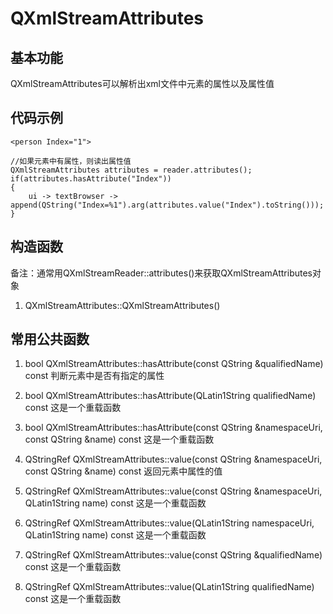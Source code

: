 # QXmlStreamAttributes

## 基本功能
QXmlStreamAttributes可以解析出xml文件中元素的属性以及属性值  


## 代码示例
```
<person Index="1">
```
```
//如果元素中有属性，则读出属性值
QXmlStreamAttributes attributes = reader.attributes();
if(attributes.hasAttribute("Index"))
{
    ui -> textBrowser -> append(QString("Index=%1").arg(attributes.value("Index").toString()));
}
```

## 构造函数
备注：通常用QXmlStreamReader::attributes()来获取QXmlStreamAttributes对象
1. QXmlStreamAttributes::QXmlStreamAttributes()


## 常用公共函数
1. bool QXmlStreamAttributes::hasAttribute(const QString &qualifiedName) const
判断元素中是否有指定的属性  

2. bool QXmlStreamAttributes::hasAttribute(QLatin1String qualifiedName) const
这是一个重载函数  

3. bool QXmlStreamAttributes::hasAttribute(const QString &namespaceUri, const QString &name) const
这是一个重载函数  

4. QStringRef QXmlStreamAttributes::value(const QString &namespaceUri, const QString &name) const
返回元素中属性的值  

5. QStringRef QXmlStreamAttributes::value(const QString &namespaceUri, QLatin1String name) const
这是一个重载函数  

6. QStringRef QXmlStreamAttributes::value(QLatin1String namespaceUri, QLatin1String name) const
这是一个重载函数  

7. QStringRef QXmlStreamAttributes::value(const QString &qualifiedName) const
这是一个重载函数  

8. QStringRef QXmlStreamAttributes::value(QLatin1String qualifiedName) const
这是一个重载函数  